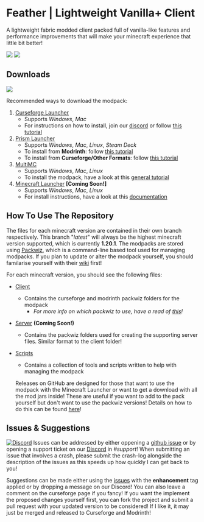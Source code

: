 # Feather | Lightweight Vanilla+ Client
A lightweight fabric modded client packed full of vanilla-like features and performance improvements that will make your minecraft experience that little bit better! 

[![](https://cf.way2muchnoise.eu/full_530772_downloads.svg)](https://www.curseforge.com/minecraft/modpacks/feather-client)
[![](https://cf.way2muchnoise.eu/versions/530772.svg)](https://www.curseforge.com/minecraft/modpacks/feather-client)
## Downloads
[![](https://cf.way2muchnoise.eu/title/530772.svg)](https://www.curseforge.com/minecraft/modpacks/feather-client/files)

Recommended ways to download the modpack:
1) [Curseforge Launcher](https://www.curseforge.com/download/app)
    - Supports *Windows*, *Mac*
    - For instructions on how to install, join our [discord](https://discord.gg/493bcRvQSA) or follow [this tutorial](https://support.curseforge.com/en/support/solutions/articles/9000196984-installing-modpacks)
2) [Prism Launcher](https://prismlauncher.org/)
    - Supports *Windows*, *Mac*, *Linux*, *Steam Deck*
    - To install from **Modrinth**: follow [this tutorial](https://docs.modrinth.com/docs/modpacks/playing_modpacks/#multimc-and-prism-launcher)
    - To install from **Curseforge/Other Formats**: follow [this tutorial](https://prismlauncher.org/wiki/getting-started/download-modpacks/)
3) [MultiMC](https://multimc.org/)
    - Supports *Windows*, *Mac*, *Linux*
    - To install the modpack, have a look at this [general tutorial](https://apexminecrafthosting.com/how-to-play-mods-with-multi-mc/)
4) [Minecraft Launcher](https://www.minecraft.net/en-us/download) **[Coming Soon!]**
    - Supports *Windows*, *Mac*, *Linux*
    - For install instructions, have a look at this [documentation](https://github.com/SamLolo/Feather/tree/latest/USING-GITHUB-RELEASES.md)

## How To Use The Repository
The files for each minecraft version are contained in their own branch respectively. This branch "*latest*" will always be the highest minecraft version supported, which is currently **1.20.1**. The modpacks are stored using [Packwiz](https://github.com/packwiz/packwiz), which is a command-line based tool used for managing modpacks. If you plan to update or alter the modpack yourself, you should familarise yourself with their [wiki](https://packwiz.infra.link/tutorials/creating/getting-started/) first!

For each minecraft version, you should see the following files:
- [Client](Client/)
  - Contains the curseforge and modrinth packwiz folders for the modpack
    - *For more info on which packwiz to use, have a read of [this](Client/README.md)!*
- [Server](Server/) **(Coming Soon!)**
  - Contains the packwiz folders used for creating the supporting server files. Similar format to the client folder!
- [Scripts](Scripts/)
  - Contains a collection of tools and scripts written to help with managing the modpack

  Releases on GitHub are designed for those that want to use the modpack with the Minecraft Launcher or want to get a download with all the mod jars inside! These are useful if you want to add to the pack yourself but don't want to use the packwiz versions! Details on how to do this can be found [here](https://github.com/SamLolo/Feather/tree/latest/USING-GITHUB-RELEASES.md)!

## Issues & Suggestions
[![Discord](https://img.shields.io/discord/991287498661707846?style=for-the-badge&logo=discord&logoColor=%235865F2&label=Join%20the%20discord!&labelColor=%23696969&color=%235865F2)](https://discord.gg/McB4eXxkqB)
Issues can be addressed by either oppening a [github issue](https://github.com/SamLolo/Feather/issues/new/choose) or by opening a support ticket on our [Discord](https://discord.gg/McB4eXxkqB) in *#support*! When submitting an issue that involves a crash, please submit the crash-log alongside the description of the issues as this speeds up how quickly I can get back to you!

Suggestions can be made either using the [issues](https://github.com/SamLolo/Feather/issues) with the **enhancement** tag applied or by dropping a message on our Discord! You can also leave a comment on the curseforge page if you fancy! If you want the implement the proposed changes yourself first, you can fork the project and submit a pull request with your updated version to be considered! If I like it, it may just be merged and released to Curseforge and Modrinth!
